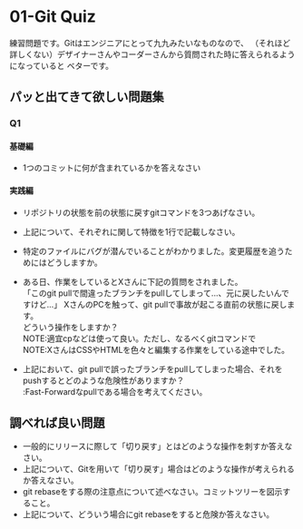 # 01-Git Quiz
練習問題です。Gitはエンジニアにとって九九みたいなものなので、
（それほど詳しくない）デザイナーさんやコーダーさんから質問された時に答えられるようになっていると
ベターです。

## パッと出てきて欲しい問題集
### Q1

#### 基礎編
+ 1つのコミットに何が含まれているかを答えなさい

#### 実践編
+ リポジトリの状態を前の状態に戻すgitコマンドを3つあげなさい。
+ 上記について、それぞれに関して特徴を1行で記載しなさい。
+ 特定のファイルにバグが潜んでいることがわかりました。変更履歴を追うためにはどうしますか。
+ ある日、作業をしているとXさんに下記の質問をされました。  
「このgit pullで間違ったブランチをpullしてしまって...、元に戻したいんですけど...」
XさんのPCを触って、git pullで事故が起こる直前の状態に戻します。  
どういう操作をしますか？  
NOTE:適宜cpなどは使って良い。ただし、なるべくgitコマンドで  
NOTE:XさんはCSSやHTMLを色々と編集する作業をしている途中でした。  

+ 上記において、git pullで誤ったブランチをpullしてしまった場合、それをpushするとどのような危険性がありますか？  
<NOTE>:Fast-Forwardなpullである場合を考えてください。  

## 調べれば良い問題

+ 一般的にリリースに際して「切り戻す」とはどのような操作を刺すか答えなさい。
+ 上記について、Gitを用いて「切り戻す」場合はどのような操作が考えられるか答えなさい。
+ git rebaseをする際の注意点について述べなさい。コミットツリーを図示すること。
+ 上記について、どういう場合にgit rebaseをすると危険か答えなさい。